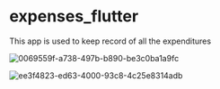 # expenses_flutter

This app is used to keep record of all the expenditures



![0069559f-a738-497b-b890-be3c0ba1a9fc](https://github.com/Anuj-S62/expenses_flutter/assets/96018337/d35ced55-711c-4b6f-8ebf-60fcf501fda5)


![ee3f4823-ed63-4000-93c8-4c25e8314adb](https://github.com/Anuj-S62/expenses_flutter/assets/96018337/ee309222-b6d5-4312-8f74-dbc650a6b209)

